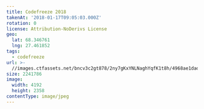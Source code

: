 ```yaml
---
title: Codefreeze 2018
takenAt: '2018-01-17T09:05:03.000Z'
rotation: 0
license: Attribution-NoDerivs License
geo:
  lat: 68.346761
  lng: 27.461852
tags:
  - codefreeze
url: >-
  //images.ctfassets.net/bncv3c2gt878/2ny7gKxYNLNaghYqfK1t8h/4968ae1dad004d6d498836afd43bf470/codefreeze-2018_24931244277_o
size: 2241786
image:
  width: 4192
  height: 2358
contentType: image/jpeg
---
```


